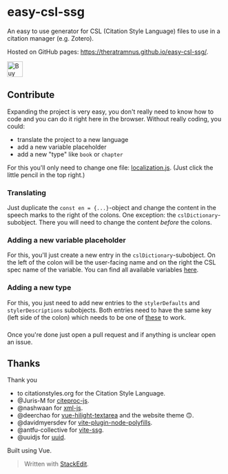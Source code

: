 # easy-csl-ssg
An easy to use generator for CSL (Citation Style Language) files to use in a citation manager (e.g. Zotero).

Hosted on GitHub pages: https://theratramnus.github.io/easy-csl-ssg/.

<a href='https://ko-fi.com/P5P2Y9CL5' target='_blank'><img height='36' style='border:0px;height:36px;' src='https://storage.ko-fi.com/cdn/kofi2.png?v=3' border='0' alt='Buy Me a Coffee at ko-fi.com' /></a>

## Contribute

Expanding the project is very easy, you don't really need to know how to code and you can do it right here in the browser.
Without really coding, you could:
 - translate the project to a new language
 - add a new variable placeholder
 - add a new "type" like `book` or `chapter` 

For this you'll only need to change one file: [localization.js](https://github.com/theRatramnus/easy-csl-ssg/blob/main/src/localization.js). (Just click the little pencil in the top right.)
### Translating
Just duplicate the `const en = {...}`-object and change the content in the speech marks to the right of the colons.
One exception: the `cslDictionary`-subobject. There you will need to change the content _before_ the colons.

### Adding a new variable placeholder
For this, you'll just create a new entry in the `cslDictionary`-subobject.
On the left of the colon will be the user-facing name and on the right the CSL spec name of the variable. You can find all available variables [here](https://docs.citationstyles.org/en/stable/specification.html#appendix-iv-variables).
### Adding a new type
For this, you just need to add new entries to the `stylerDefaults` and `stylerDescriptions` subobjects. Both entries need to have the same key (left side of the colon) which needs to be one of [these](https://docs.citationstyles.org/en/stable/specification.html#appendix-iii-types) to work.
###

Once you're done just open a pull request and if anything is unclear open an issue.

## Thanks
Thank you 
- to citationstyles.org for the Citation Style Language.
- @Juris-M for [citeproc-js](https://github.com/Juris-M/citeproc-js).
- @nashwaan for [xml-js](https://github.com/nashwaan/xml-js).
- @deerchao for [vue-hilight-textarea](https://github.com/deerchao/vue-hilight-textarea) and the website theme 🙃.
- @davidmyersdev for [vite-plugin-node-polyfills](https://github.com/davidmyersdev/vite-plugin-node-polyfills).
- @antfu-collective for [vite-ssg](https://github.com/antfu-collective/vite-ssg).
- @uuidjs for [uuid](https://github.com/uuidjs/uuid).

Built using Vue.

> Written with [StackEdit](https://stackedit.io/).
